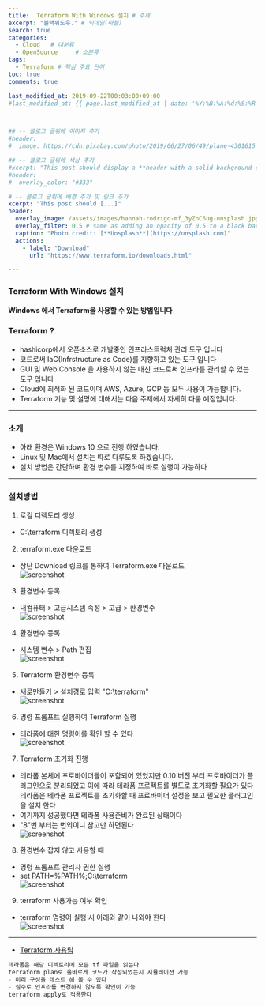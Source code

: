 ```yaml
---
title:  Terraform With Windows 설치 # 주제
excerpt: "블랙위도우." # 닉네임(마블)
search: true
categories: 
  - Cloud   # 대분류
  - OpenSource     # 소분류
tags: 
  - Terraform # 핵심 주요 단어
toc: true
comments: true

last_modified_at: 2019-09-22T00:03:00+09:00
#last_modified_at: {{ page.last_modified_at | date: '%Y:%B:%A:%d:%S:%R' }}



## -- 블로그 글위에 이미지 추가
#header:
#  image: https://cdn.pixabay.com/photo/2019/06/27/06/49/plane-4301615_1280.png

## -- 블로그 글위에 색상 추가
#xcerpt: "This post should display a **header with a solid background color**, if the theme #supports it."
#header:
#  overlay_color: "#333"

# -- 블로그 글위에 배경 추가 및 링크 추가
xcerpt: "This post should [...]"
header:
  overlay_image: /assets/images/hannah-rodrigo-mf_3yZnC6ug-unsplash.jpg
  overlay_filter: 0.5 # same as adding an opacity of 0.5 to a black background
  caption: "Photo credit: [**Unsplash**](https://unsplash.com)"
  actions:
    - label: "Download"
      url: "https://www.terraform.io/downloads.html"

---
```




### Terraform With Windows 설치

**Windows 에서 Terraform을 사용할 수 있는 방법입니다**


### Terraform ?
- hashicorp에서 오픈소스로 개발중인 인프라스트럭처 관리 도구 입니다
- 코드로써 IaC(Infrstructure as Code)를 지향하고 있는 도구 입니다
- GUI 및 Web Console 을 사용하지 않는 대신 코드로써 인프라를 관리할 수 있는 도구 입니다
- Cloud에 최적화 된 코드이며 AWS, Azure, GCP 등 모두 사용이 가능합니다.
- Terraform 기능 및 설명에 대해서는 다음 주제에서 자세히 다룰 예정입니다.

---

### 소개
- 아래 환경은 Windows 10 으로 진행 하였습니다.
- Linux 및 Mac에서 설치는 따로 다루도록 하겠습니다.
- 설치 방법은 간단하며 환경 변수를 지정하여 바로 실행이 가능하다

---

### 설치방법

1. 로컬 디렉토리 생성
- C:\terraform 디렉토리 생성  


2. terraform.exe 다운로드  
- 상단 Download 링크를 통하여 Terraform.exe 다운로드  
![screenshot](/assets/images/terraforminstall/1.png "width:300px;height:100px") 


3. 환경변수 등록   
- 내컴퓨터 > 고급시스템 속성 > 고급 > 환경변수  
![screenshot](/assets/images/terraforminstall/2.png "width:300px;height:100px")


4. 환경변수 등록  
- 시스템 변수 > Path 편집  
![screenshot](/assets/images/terraforminstall/3.png "width:300px;height:100px")  


5. Terraform 환경변수 등록  
- 새로만들기 > 설치경로 입력 "C:\terraform"  
![screenshot](/assets/images/terraforminstall/4.png)  


6. 명령 프롬프트 실행하여 Terraform 실행  
- 테라폼에 대한 명령어를 확인 할 수 있다  
![screenshot](/assets/images/terraforminstall/5.png)  


7. Terraform 초기화 진행  
- 테라폼 본체에 프로바이더들이 포함되어 있었지만 0.10 버전 부터
프로바이더가 플러그인으로 분리되었고 이에 따라 테라폼 프로젝트를 별도로 초기화할 필요가 있다
테라폼은 테라폼 프로젝트를 초기화할 때 프로바이더 설정을 보고 필요한 플러그인을 설치 한다
- 여기까지 성공했다면 테라폼 사용준비가 완료된 상태이다
- "8"번 부터는 번외이니 참고만 하면된다  
![screenshot](/assets/images/terraforminstall/6.png)  


8. 환경변수 잡지 않고 사용할 때  
- 명령 프롬프트 관리자 권한 실행  
- set PATH=%PATH%;C:\terraform  
![screenshot](/assets/images/terraforminstall/7.png)  


9. terraform 사용가능 여부 확인 
- terraform 명령어 실행 시 아래와 같이 나와야 한다  
![screenshot](/assets/images/terraforminstall/8.png)  


---
- <u>Terraform 사용팁</u>

```markdown
테라폼은 해당 디렉토리에 모든 tf 파일을 읽는다
terraform plan로 올바르게 코드가 작성되었는지 시뮬레이션 가능
- 미리 구성을 테스트 해 볼 수 있다
- 실수로 인프라를 변경하지 않도록 확인이 가능
terraform apply로 적용한다
```